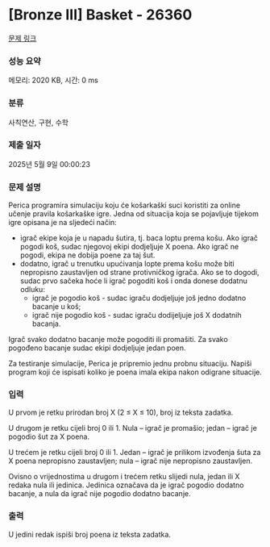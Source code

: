 # [Bronze III] Basket - 26360 

[문제 링크](https://www.acmicpc.net/problem/26360) 

### 성능 요약

메모리: 2020 KB, 시간: 0 ms

### 분류

사칙연산, 구현, 수학

### 제출 일자

2025년 5월 9일 00:00:23

### 문제 설명

<p>Perica programira simulaciju koju će košarkaški suci koristiti za online učenje pravila košarkaške igre. Jedna od situacija koja se pojavljuje tijekom igre opisana je na sljedeći način:</p>

<ul>
	<li>igrač ekipe koja je u napadu šutira, tj. baca loptu prema košu. Ako igrač pogodi koš, sudac njegovoj ekipi dodjeljuje X poena. Ako igrač ne pogodi, ekipa ne dobija poene za taj šut.</li>
	<li>dodatno, igrač u trenutku upućivanja lopte prema košu može biti nepropisno zaustavljen od strane protivničkog igrača. Ako se to dogodi, sudac prvo sačeka hoće li igrač pogoditi koš i onda donese dodatnu odluku:
	<ul>
		<li>igrač je pogodio koš - sudac igraču dodjeljuje još jedno dodatno bacanje u koš;</li>
		<li>igrač nije pogodio koš - sudac igraču dodijeljuje još X dodatnih bacanja.</li>
	</ul>
	</li>
</ul>

<p>Igrač svako dodatno bacanje može pogoditi ili promašiti. Za svako pogođeno bacanje sudac ekipi dodjeljuje jedan poen.</p>

<p>Za testiranje simulacije, Perica je pripremio jednu probnu situaciju. Napiši program koji će ispisati koliko je poena imala ekipa nakon odigrane situacije.</p>

### 입력 

 <p>U prvom je retku prirodan broj X (2 ≤ X ≤ 10), broj iz teksta zadatka.</p>

<p>U drugom je retku cijeli broj 0 ili 1. Nula – igrač je promašio; jedan – igrač je pogodio šut za X poena.</p>

<p>U trećem je retku cijeli broj 0 ili 1. Jedan – igrač je prilikom izvođenja šuta za X poena nepropisno zaustavljen; nula – igrač nije nepropisno zaustavljen.</p>

<p>Ovisno o vrijednostima u drugom i trećem retku slijedi nula, jedan ili X redaka nula ili jedinica. Jedinica označava da je igrač pogodio dodatno bacanje, a nula da igrač nije pogodio dodatno bacanje.</p>

### 출력 

 <p>U jedini redak ispiši broj poena iz teksta zadatka.</p>

